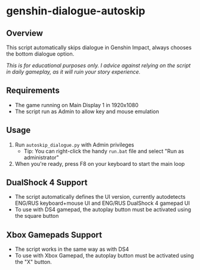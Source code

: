 # genshin-dialogue-autoskip

## Overview
This script automatically skips dialogue in Genshin Impact, always chooses the bottom dialogue option.

*This is for educational purposes only. I advice against relying on the script in daily gameplay, as it will ruin your story experience.*

## Requirements
- The game running on Main Display 1 in 1920x1080
- The script run as Admin to allow key and mouse emulation

## Usage
1. Run `autoskip_dialogue.py` with Admin privileges
	-  Tip: You can right-click the handy `run.bat` file and select "Run as administrator"
2. When you're ready, press F8 on your keyboard to start the main loop

## DualShock 4 Support
- The script automatically defines the UI version, currently autodetects ENG/RUS keyboard+mouse UI and ENG/RUS DualShock 4 gamepad UI
- To use with DS4 gamepad, the autoplay button must be activated using the square button

## Xbox Gamepads Support
- The script works in the same way as with DS4
- To use with Xbox Gamepad, the autoplay button must be activated using the "X" button.